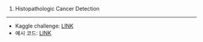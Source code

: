 1. Histopathologic Cancer Detection
-----------------------------------

* Kaggle challenge: [LINK](https://www.kaggle.com/c/histopathologic-cancer-detection)
* 예시 코드: [LINK](https://www.kaggle.com/benjibb/densenet-resnet-ensemble)
